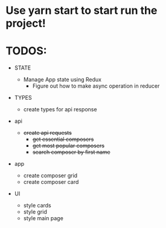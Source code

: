 # Use yarn start to start run the project!

# TODOS:

- STATE

  - Manage App state using Redux
    - Figure out how to make async operation in reducer

- TYPES

  - create types for api response

- api

  - ~~create api requests~~
    - ~~get essential composers~~
    - ~~get most popular composers~~
    - ~~search composer by first name~~

- app

  - create composer grid
  - create composer card

- UI

  - style cards
  - style grid
  - style main page
